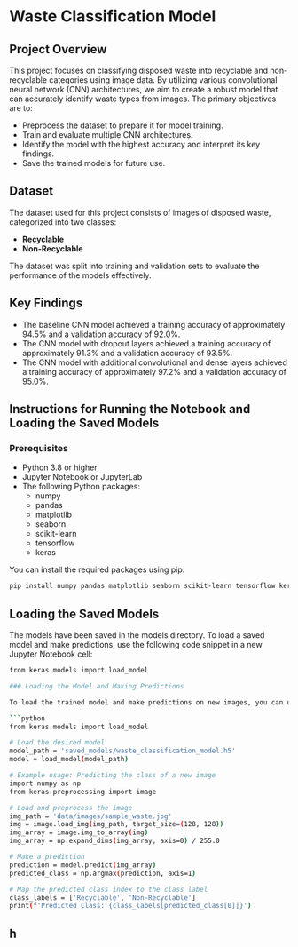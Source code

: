 # Waste Classification Model

## Project Overview
This project focuses on classifying disposed waste into recyclable and non-recyclable categories using image data. By utilizing various convolutional neural network (CNN) architectures, we aim to create a robust model that can accurately identify waste types from images. The primary objectives are to:

- Preprocess the dataset to prepare it for model training.
- Train and evaluate multiple CNN architectures.
- Identify the model with the highest accuracy and interpret its key findings.
- Save the trained models for future use.

## Dataset
The dataset used for this project consists of images of disposed waste, categorized into two classes:

- **Recyclable**
- **Non-Recyclable**

The dataset was split into training and validation sets to evaluate the performance of the models effectively.

## Key Findings
- The baseline CNN model achieved a training accuracy of approximately 94.5% and a validation accuracy of 92.0%.
- The CNN model with dropout layers achieved a training accuracy of approximately 91.3% and a validation accuracy of 93.5%.
- The CNN model with additional convolutional and dense layers achieved a training accuracy of approximately 97.2% and a validation accuracy of 95.0%.

## Instructions for Running the Notebook and Loading the Saved Models

### Prerequisites
- Python 3.8 or higher
- Jupyter Notebook or JupyterLab
- The following Python packages:
  - numpy
  - pandas
  - matplotlib
  - seaborn
  - scikit-learn
  - tensorflow
  - keras

You can install the required packages using pip:

```bash
pip install numpy pandas matplotlib seaborn scikit-learn tensorflow keras
```
## Loading the Saved Models
The models have been saved in the models directory. To load a saved model and make predictions, use the following code snippet in a new Jupyter Notebook cell:

```bash
from keras.models import load_model

### Loading the Model and Making Predictions

To load the trained model and make predictions on new images, you can use the following code:

```python
from keras.models import load_model

# Load the desired model
model_path = 'saved_models/waste_classification_model.h5'
model = load_model(model_path)

# Example usage: Predicting the class of a new image
import numpy as np
from keras.preprocessing import image

# Load and preprocess the image
img_path = 'data/images/sample_waste.jpg'
img = image.load_img(img_path, target_size=(128, 128))
img_array = image.img_to_array(img)
img_array = np.expand_dims(img_array, axis=0) / 255.0

# Make a prediction
prediction = model.predict(img_array)
predicted_class = np.argmax(prediction, axis=1)

# Map the predicted class index to the class label
class_labels = ['Recyclable', 'Non-Recyclable']
print(f'Predicted Class: {class_labels[predicted_class[0]]}')
```

## h

